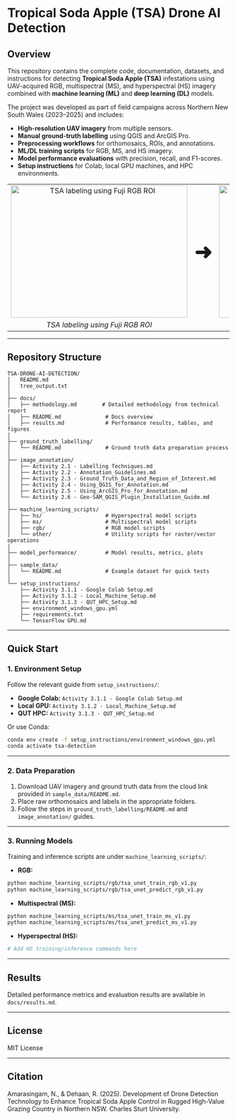 # Tropical Soda Apple (TSA) Drone AI Detection

## Overview
This repository contains the complete code, documentation, datasets, and instructions for detecting **Tropical Soda Apple (TSA)** infestations using UAV-acquired RGB, multispectral (MS), and hyperspectral (HS) imagery combined with **machine learning (ML)** and **deep learning (DL)** models.

The project was developed as part of field campaigns across Northern New South Wales (2023–2025) and includes:
- **High-resolution UAV imagery** from multiple sensors.
- **Manual ground-truth labelling** using QGIS and ArcGIS Pro.
- **Preprocessing workflows** for orthomosaics, ROIs, and annotations.
- **ML/DL training scripts** for RGB, MS, and HS imagery.
- **Model performance evaluations** with precision, recall, and F1-scores.
- **Setup instructions** for Colab, local GPU machines, and HPC environments.

<table style="border: 0; border-color: white;">
  <tr>
    <td align="center" style="border:none;">
      <img src="https://github.com/user-attachments/assets/93805d54-3d3d-4ad6-a7c4-9cef46f90f29"
           alt="TSA labeling using Fuji RGB ROI" width="400" height="300" style="border:none;" />
    </td>
    <td align="center" valign="middle" style="border:none;">
      <span style="font-size: 48px; font-weight: bold;">➜</span>
    </td>
    <td align="center" style="border:none;">
      <img src="https://github.com/user-attachments/assets/21aead30-71a9-452b-9aa9-933098612071"
           alt="U-Net prediction" width="400" height="300" style="border:none;" />
    </td>
  </tr>
  <tr>
    <td align="center" style="border:none;"><em>TSA labeling using Fuji RGB ROI</em></td>
    <td style="border:none;"></td>
    <td align="center" style="border:none;"><em>U-Net prediction</em></td>
  </tr>
</table>


---

## Repository Structure
```
TSA-DRONE-AI-DETECTION/
│   README.md
│   tree_output.txt
│
├── docs/
│   ├── methodology.md        # Detailed methodology from technical report
│   ├── README.md              # Docs overview
│   ├── results.md             # Performance results, tables, and figures
│
├── ground_truth_labelling/
│   └── README.md              # Ground truth data preparation process
│
├── image_annotation/
│   ├── Activity 2.1 - Labelling Techniques.md
│   ├── Activity 2.2 - Annotation_Guidelines.md
│   ├── Activity 2.3 - Ground_Truth_Data_and_Region_of_Interest.md
│   ├── Activity 2.4 - Using_QGIS_for_Annotation.md
│   ├── Activity 2.5 - Using_ArcGIS_Pro_for_Annotation.md
│   └── Activity 2.6 - Geo-SAM_QGIS_Plugin_Installation_Guide.md
│
├── machine_learning_scripts/
│   ├── hs/                    # Hyperspectral model scripts
│   ├── ms/                    # Multispectral model scripts
│   ├── rgb/                   # RGB model scripts
│   └── other/                 # Utility scripts for raster/vector operations
│
├── model_performance/         # Model results, metrics, plots
│
├── sample_data/
│   └── README.md              # Example dataset for quick tests
│
└── setup_instructions/
    ├── Activity 3.1.1 - Google Colab Setup.md
    ├── Activity 3.1.2 - Local_Machine_Setup.md
    ├── Activity 3.1.3 - QUT_HPC_Setup.md
    ├── environment_windows_gpu.yml
    ├── requirements.txt
    └── TensorFlow GPU.md
```

---

## Quick Start

### 1. Environment Setup
Follow the relevant guide from `setup_instructions/`:
- **Google Colab:** `Activity 3.1.1 - Google Colab Setup.md`
- **Local GPU:** `Activity 3.1.2 - Local_Machine_Setup.md`
- **QUT HPC:** `Activity 3.1.3 - QUT_HPC_Setup.md`

Or use Conda:
```bash
conda env create -f setup_instructions/environment_windows_gpu.yml
conda activate tsa-detection
```

---

### 2. Data Preparation
1. Download UAV imagery and ground truth data from the cloud link provided in `sample_data/README.md`.
2. Place raw orthomosaics and labels in the appropriate folders.
3. Follow the steps in `ground_truth_labelling/README.md` and `image_annotation/` guides.

---

### 3. Running Models
Training and inference scripts are under `machine_learning_scripts/`:

- **RGB:**
```bash
python machine_learning_scripts/rgb/tsa_unet_train_rgb_v1.py
python machine_learning_scripts/rgb/tsa_unet_predict_rgb_v1.py
```

- **Multispectral (MS):**
```bash
python machine_learning_scripts/ms/tsa_unet_train_ms_v1.py
python machine_learning_scripts/ms/tsa_unet_predict_ms_v1.py
```

- **Hyperspectral (HS):**
```bash
# Add HS training/inference commands here
```

---

## Results
Detailed performance metrics and evaluation results are available in `docs/results.md`.

---

## License
MIT License

---

## Citation
Amarasingam, N., & Dehaan, R. (2025). Development of Drone Detection Technology to Enhance Tropical Soda Apple Control in Rugged High-Value Grazing Country in Northern NSW. Charles Sturt University.
